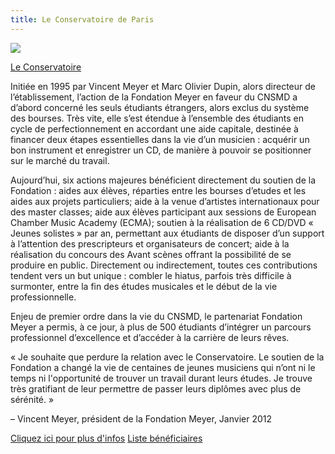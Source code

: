 ```yaml
---
title: Le Conservatoire de Paris
---
```


![](http://www.fondationmeyer.org/images/uploads/conservatoire-02.jpg)

[Le Conservatoire](http://www.cnsmdp.fr/)

Initiée en 1995 par Vincent Meyer et Marc Olivier Dupin, alors directeur de l’établissement, l’action de la Fondation Meyer en faveur du CNSMD a d’abord concerné les seuls étudiants étrangers, alors exclus du système des bourses. Très vite, elle s’est étendue à l’ensemble des étudiants en cycle de perfectionnement en accordant une aide capitale, destinée à financer deux étapes essentielles dans la vie d’un musicien : acquérir un bon instrument et enregistrer un CD, de manière à pouvoir se positionner sur le marché du travail.

Aujourd’hui, six actions majeures bénéficient directement du soutien de la Fondation : aides aux élèves, réparties entre les bourses d’etudes et les aides aux projets particuliers; aide à la venue d’artistes internationaux pour des master classes; aide aux élèves participant aux sessions de European Chamber Music Academy (ECMA); soutien à la réalisation de 6 CD/DVD « Jeunes solistes » par an, permettant aux étudiants de disposer d’un support à l’attention des prescripteurs et organisateurs de concert; aide à la réalisation du concours des Avant scènes offrant la possibilité de se produire en public. Directement ou indirectement, toutes ces contributions tendent vers un but unique : combler le hiatus, parfois très difficile à surmonter, entre la fin des études musicales et le début de la vie professionnelle.

Enjeu de premier ordre dans la vie du CNSMD, le partenariat Fondation Meyer a permis, à ce jour, à plus de 500 étudiants d’intégrer un parcours professionnel d’excellence et d’accéder à la carrière de leurs rêves.

« Je souhaite que perdure la relation avec le Conservatoire. Le soutien de la Fondation a changé la vie de centaines de jeunes musiciens qui n’ont ni le temps ni l'opportunité de trouver un travail durant leurs études. Je trouve très gratifiant de leur permettre de passer leurs diplômes avec plus de sérénité. »

– Vincent Meyer, président de la Fondation  Meyer, Janvier 2012

[Cliquez ici pour plus d'infos](http://www.cnsmdp.fr/conservatoire/mecenes/ils_nous_soutiennent.htm)
[Liste bénéficiaires](http://www.fondationmeyer.org/index.php/beneficiaries/index)

